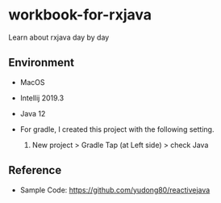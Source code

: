 # workbook-for-rxjava
Learn about rxjava day by day

Environment
--------
- MacOS
- Intellij 2019.3
- Java 12
- For gradle, I created this project with the following setting.

    1. New project > Gradle Tap (at Left side) > check Java
    
    
Reference
--------

- Sample Code: <https://github.com/yudong80/reactivejava>
